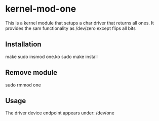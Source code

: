 # kernel-mod-one

This is a kernel module that setups a char driver that returns all ones. It provides the sam functionality as /dev/zero except flips all bits

## Installation

make
sudo insmod one.ko
sudo make install

## Remove module

sudo rmmod one

## Usage

The driver device endpoint appears under:
/dev/one
